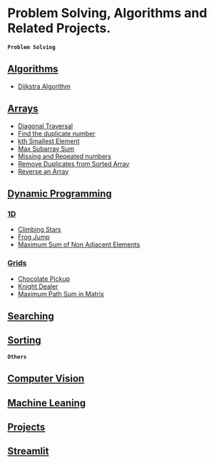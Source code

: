 # Problem Solving, Algorithms and Related Projects. 

<b>`Problem Solving`</b>

## [Algorithms](./Algorithms/)
- [Dijkstra Algorithm](./Algorithms/Dijkstra.cpp)
## [Arrays](./Arrays/)
- [Diagonal Traversal](./Arrays/diagonal_traverse.cpp)
- [Find the duplicate number](./Arrays/find_the_duplicate_number.cpp)
- [kth Smallest Element](./Arrays/kth_smallest_element.cpp)
- [Max Subarray Sum](./Arrays/max_subarray_sum.cpp)
- [Missing and Repeated numbers](./Arrays/missing_and_repeated_numbers.cpp)
- [Remove Duplicates from Sorted Array](./Arrays/remove_duplicates_from_sorted_order.cpp)
- [Reverse an Array](./Arrays/reverse_an_array.cpp)
## [Dynamic Programming](./Dynamic%20Programming/)
### [1D](./Dynamic%20Programming/1D/)
- [Climbing Stars](./Dynamic%20Programming/1D/climbing_stars.cpp)
- [Frog Jump](./Dynamic%20Programming/1D/frog_jump.cpp)
- [Maximum Sum of Non Adjacent Elements](./Dynamic%20Programming/1D/max_sum_of_non_adjacent_elements.cpp)
### [Grids](./Dynamic%20Programming/Grids/)
- [Chocolate Pickup](./Dynamic%20Programming/Grids/chocolate_pickup.cpp)
- [Knight Dealer](./Dynamic%20Programming/Grids/knight_dialer.cpp)
- [Maximum Path Sum in Matrix](./Dynamic%20Programming/Grids/maximum_path_sum_in_matrix.cpp)
## [Searching](./Searching/)

## [Sorting](./Sorting/)

<b>`Others`</b>

## [Computer Vision](./Computer%20Vision/)
## [Machine Leaning](./Machine%20Learning/)
## [Projects](./Projects/)
## [Streamlit](./Streamlit/)